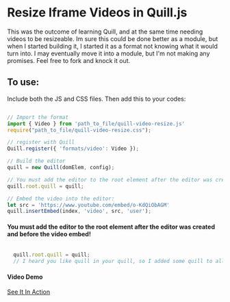 # Resize Iframe Videos in Quill.js

This was the outcome of learning Quill, and at the same time needing videos to be resizeable. Im sure this could be done better as a module, but when I started building it, I started it as a format not knowing what it would turn into. I may eventually move it into a module, but I'm not making any promises. Feel free to fork and knock it out.

## To use:
Include both the JS and CSS files. Then add this to your codes:

```javascript

// Import the format
import { Video } from 'path_to_file/quill-video-resize.js'
require("path_to_file/quill-video-resize.css");

// register with Quill
Quill.register({ 'formats/video': Video });

// Build the editor
quill = new Quill(domElem, config);

// You must add the editor to the root element after the editor was created and before the video embed!
quill.root.quill = quill;

// Embed the video into the editor:
let src = 'https://www.youtube.com/embed/o-KdQiObAGM'
quill.insertEmbed(index, 'video', src, 'user');

```

#### You must add the editor to the root element after the editor was created and before the video embed!
```javascript
  
  quill.root.quill = quill;
  // I heard you like quill in your quill, so I added some quill to all the quills!
 ```
 
 
 
#### Video Demo
[See It In Action](http://recordit.co/n5EAZFUrBg)
